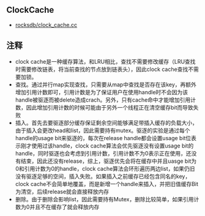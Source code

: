 ## ClockCache
+ [rocksdb/clock_cache.cc](https://github.com/facebook/rocksdb/blob/master/cache/clock_cache.cc)

## 注释
+ clock cache是一种缓存算法，和LRU相比，查找不需要修改缓存（LRU查找时需要修改链表，将当前查找的节点放到链表头），因此clock cache查找不需要加锁。
+ 查找。通过并行map实现查找，只需要从map中查找是否存在该key，再额外增加引用计数即可，引用计数是为了保证用户在使用handle时不会因为该handle被驱逐而被delete造成crach。另外，只有cache命中才能增加引用计数，因此增加引用计数的时候可能由于另外一个线程正在清空缓存bit而导致失败
+ 插入。首先去要驱逐部分缓存保证剩余空间能够满足带插入缓存的负载大小，由于插入会更改head和list，因此需要持有mutex。驱逐的实验是通过每个handle的usage bit来驱逐的，每次在release handle都会设置usage bit位表示刚才使用过该handle，clock cache算法会优先驱逐没有设置usage bit的handle，同时驱逐也会考虑到引用计数，引用计数不为0表示正在使用，还没有结束，因此还没有release，综上，驱逐优先会将在缓存中并且uasge bit为0和引用计数为0的handle，clock cache算法会环形遍历两边list，如果仍旧没有驱逐足够的空间，插入失败。如果插入之前缓存已经包含同名的key，clock cache不会简单地覆盖，而是新增一个handle来插入，并把旧值缓存Bit为清空，后续release就会直接释放内存
+ 删除。由于删除会影响list，因此需要持有Mutex，删除比较简单，如果引用计数为0并且不在缓存了就会释放内存